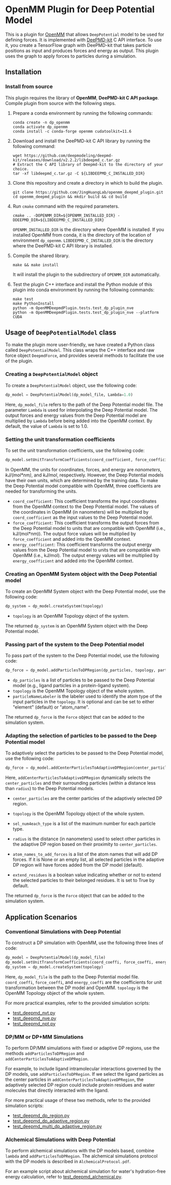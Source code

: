 # OpenMM Plugin for Deep Potential Model


This is a plugin for [OpenMM](http://openmm.org) that allows `DeepPotential` model
to be used for defining forces.
It is implemented with [DeePMD-kit](https://github.com/deepmodeling/deepmd-kit) C API interface.
To use it, you create a TensorFlow graph with DeePMD-kit that takes particle positions as input
and produces forces and energy as output. This plugin uses the graph to apply
forces to particles during a simulation.

## Installation

### Install from source
This plugin requires the library of **OpenMM**, **DeePMD-kit C API package**. 
Compile plugin from source with the following steps.


1. Prepare a conda environment by running the following commands:
   ```
   conda create -n dp_openmm
   conda activate dp_openmm
   conda install -c conda-forge openmm cudatoolkit=11.6
   ```

2. Download and install the DeePMD-kit C API library by running the following command:
   ```shell
   wget https://github.com/deepmodeling/deepmd-kit/releases/download/v2.2.2/libdeepmd_c.tar.gz
   # Extract the C API library of Deepmd-kit to the directory of your choice.
   tar -xf libdeepmd_c.tar.gz -C ${LIBDEEPMD_C_INSTALLED_DIR}
   ```

3. Clone this repository and create a directory in which to build the plugin.
   ```shell
   git clone https://github.com/JingHuangLab/openmm_deepmd_plugin.git
   cd openmm_deepmd_plugin && mkdir build && cd build
   ```

4. Run `cmake` command with the required parameters.
   ```shell
   cmake .. -DOPENMM_DIR=${OPENMM_INSTALLED_DIR} -DDEEPMD_DIR=${LIBDEEPMD_C_INSTALLED_DIR}
   ```
   `OPENMM_INSTALLED_DIR` is the directory where OpenMM is installed.
   If you installed OpenMM from conda, it is the directory of the location of environment `dp_openmm`.
   `LIBDEEPMD_C_INSTALLED_DIR` is the directory where the DeePMD-kit C API library is installed.

5. Compile the shared library.
   ```shell
   make && make install
   ```
   It will install the plugin to the subdirectory of `OPENMM_DIR` automatically.

6. Test the plugin C++ interface and install the Python module of this plugin into conda environment by running the following commands:
   ```shell
   make test
   make PythonInstall
   python -m OpenMMDeepmdPlugin.tests.test_dp_plugin_nve
   python -m OpenMMDeepmdPlugin.tests.test_dp_plugin_nve --platform CUDA
   ```


## Usage of `DeepPotentialModel` class

To make the plugin more user-friendly, we have created a Python class called `DeepPotentialModel`. 
This class wraps the C++ interface and raw force object `DeepmdForce`, and provides several methods to facilitate the use of the plugin.

### Creating a `DeepPotentialModel` object
To create a `DeepPotentialModel` object, use the following code:

```python
dp_model = DeepPotentialModel(dp_model_file, Lambda=1.0)
```

Here, `dp_model_file` refers to the path of the Deep Potential model file. 
The parameter `Lambda` is used for interpolating the Deep Potential model. 
The output forces and energy values from the Deep Potential model are multiplied by `Lambda` before being added into the OpenMM context. 
By default, the value of `Lambda` is set to 1.0.


### Setting the unit transformation coefficients
To set the unit transformation coefficients, use the following code:

```python
dp_model.setUnitTransformCoefficients(coord_coefficient, force_coefficient, energy_coefficient)
```

In OpenMM, the units for coordinates, forces, and energy are *nanometers*, *kJ/(mol\*nm)*, and *kJ/mol*, respectively. However, the Deep Potential models have their own units, which are determined by the training data. To make the Deep Potential model compatible with OpenMM, three coefficients are needed for transforming the units.

- `coord_coefficient`: This coefficient transforms the input coordinates from the OpenMM context to the Deep Potential model. The values of the coordinates in OpenMM (in nanometers) will be multiplied by `coord_coefficient` as the input values to the Deep Potential model.
- `force_coefficient`: This coefficient transforms the output forces from the Deep Potential model to units that are compatible with OpenMM (i.e., kJ/(mol\*nm)). The output force values will be multiplied by `force_coefficient` and added into the OpenMM context.
- `energy_coefficient`: This coefficient transforms the output energy values from the Deep Potential model to units that are compatible with OpenMM (i.e., kJ/mol). The output energy values will be multiplied by `energy_coefficient` and added into the OpenMM context.


### Creating an OpenMM System object with the Deep Potential model

To create an OpenMM System object with the Deep Potential model, use the following code:

```python
dp_system = dp_model.createSystem(topology)
```

- `topology` is an OpenMM Topology object of the system. 

The returned `dp_system` is an OpenMM System object with the Deep Potential model.

### Passing part of the system to the Deep Potential model

To pass part of the system to the Deep Potential model, use the following code:

```python
dp_force = dp_model.addParticlesToDPRegion(dp_particles, topology, particleNameLabeler="element")
```

- `dp_particles` is a list of particles to be passed to the Deep Potential model (e.g., ligand particles in a protein-ligand system). 
- `topology` is the OpenMM Topology object of the whole system. 
- `particleNameLabeler` is the labeler used to identify the atom type of the input particles in the `topology`. It is optional and can be set to either "element" (default) or "atom_name".

The returned `dp_force` is the `Force` object that can be added to the simulation system.

### Adapting the selection of particles to be passed to the Deep Potential model

To adaptively select the particles to be passed to the Deep Potential model, use the following code:

```python
dp_force = dp_model.addCenterParticlesToAdaptiveDPRegion(center_particles, topology, sel_num4each_type=None, radius=0.35, atom_names_to_add_forces=None, extend_residues=True)
```

Here, `addCenterParticlesToAdaptiveDPRegion` dynamically selects the `center_particles` and their surrounding particles (within a distance less than `radius`) to the Deep Potential models.

- `center_particles` are the center particles of the adaptively selected DP region. 
- `topology` is the OpenMM Topology object of the whole system. 
- `sel_num4each_type` is a list of the maximum number for each particle type. 
- `radius` is the distance (in nanometers) used to select other particles in the adaptive DP region based on their proximity to `center_particles`. 

- `atom_names_to_add_forces` is a list of the atom names that will add DP forces. If it is None or an empty list, all selected particles in the adaptive DP region will have forces added from the DP model (default).

- `extend_residues` is a boolean value indicating whether or not to extend the selected particles to their belonged residues. It is set to True by default.

The returned `dp_force` is the `Force` object that can be added to the simulation system. 


## Application Scenarios

### Conventional Simulations with Deep Potential

To construct a DP simulation with OpenMM, use the following three lines of code:

```python
dp_model = DeepPotentialModel(dp_model_file)
dp_model.setUnitTransformCoefficients(coord_coeffi, force_coeffi, energy_coeffi)
dp_system = dp_model.createSystem(topology)
```

Here, `dp_model_file` is the path to the Deep Potential model file. `coord_coeffi`, `force_coeffi`, and `energy_coeffi` are the coefficients for unit transformation between the DP model and OpenMM. `topology` is the OpenMM Topology object of the whole system.

For more practical examples, refer to the provided simulation scripts:
- [test_deepmd_nvt.py](./python/tests/test_deepmd_nvt.py)
- [test_deepmd_nve.py](./python/tests/test_deepmd_nve.py)
- [test_deepmd_npt.py](./python/tests/test_deepmd_npt.py)

### DP/MM or DP+MM Simulations

To perform DP/MM simulations with fixed or adaptive DP regions, use the methods `addParticlesToDPRegion` and `addCenterParticlesToAdaptiveDPRegion`.

For example, to include ligand intramolecular interactions governed by the DP models, use `addParticlesToDPRegion`. 
If we select the ligand particles as the center particles in `addCenterParticlesToAdaptiveDPRegion`, 
the adaptively selected DP region could include protein residues and water molecules that directly interacted with the ligand.

For more practical usage of these two methods, refer to the provided simulation scripts:
- [test_deepmd_dp_region.py](./python/tests/test_deepmd_dp_region.py)
- [test_deepmd_dp_adaptive_region.py](./python/tests/test_deepmd_dp_adaptive_region.py)
- [test_deepmd_multi_dp_adaptive_region.py](./python/tests/test_deepmd_multi_dp_adaptive_region.py)

### Alchemical Simulations with Deep Potential

To perform alchemical simulations with the DP models based, combine `lambda` and `addParticlesToDPRegion`. 
The alchemical simulations protocol with the DP models is described in `AlchemicalProtocol.pdf`.

For an example script about alchemical simulation for water's hydration-free energy calculation, refer to [test_deepmd_alchemical.py](./python/tests/test_deepmd_alchemical.py).

